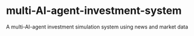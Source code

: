 # multi-AI-agent-investment-system
A multi-AI-agent investment simulation system using news and market data
